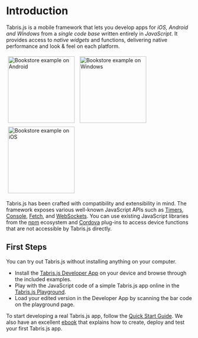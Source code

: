 ---
---
# Introduction

Tabris.js is a mobile framework that lets you develop apps for *iOS, Android and Windows* from a *single code base* written entirely in *JavaScript*.
It provides access to *native widgets* and functions, delivering native performance and look & feel on each platform.

<img src="https://user-images.githubusercontent.com/255637/28335462-c04bb540-6bfe-11e7-8e1d-69b9e2e0c66b.png" alt="Bookstore example on Android" width="180" style="margin: 5px" />
<img src="https://user-images.githubusercontent.com/255637/28335472-c5f154aa-6bfe-11e7-905d-742218d40b19.png" alt="Bookstore example on Windows" width="180" style="margin: 5px" />
<img src="https://user-images.githubusercontent.com/255637/28335465-c37e7bc6-6bfe-11e7-92c8-97ce71ad6d90.png" alt="Bookstore example on iOS" width="180" style="margin: 5px" />

Tabris.js has been crafted with compatibility and extensibility in mind.
The framework exposes various well-known JavaScript APIs such as [Timers](https://developer.mozilla.org/en-US/docs/Web/API/WindowOrWorkerGlobalScope/setTimeout), [Console](https://developer.mozilla.org/en-US/docs/Web/API/Console), [Fetch](https://developer.mozilla.org/en-US/docs/Web/API/Fetch_API), and [WebSockets](https://developer.mozilla.org/en-US/docs/Web/API/WebSocket).
You can use existing JavaScript libraries from the [npm](http://npmjs.com/) ecosystem and [Cordova](https://cordova.apache.org/plugins/) plug-ins to access device functions that are not accessible by Tabris.js directly.

## First Steps

You can try out Tabris.js without installing anything on your computer.

* Install the [Tabris.js Developer App](developer-app.md) on your device and browse through the included examples.
* Play with the JavaScript code of a simple Tabris.js app online in the [Tabris.js Playground](https://tabrisjs.com/playground).
* Load your edited version in the Developer App by scanning the bar code on the playground page.

To start developing a real Tabris.js app, follow the [Quick Start Guide](getting-started.md).
We also have an excellent [ebook](https://tabrisjs.com/downloads/ebook/tabrisjs-2.0.0.pdf) that explains how to create, deploy and test your first Tabris.js app.
